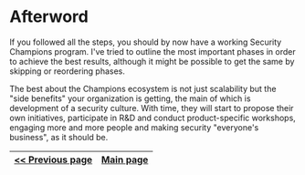 # Afterword
If you followed all the steps, you should by now have a working Security Champions
program. I've tried to outline the most important phases in order to achieve
the best results, although it might be possible to get the same by skipping or
reordering phases.

The best about the Champions ecosystem is not just scalability but the "side benefits"
your organization is getting, the main of which is development of a security culture. With time,
they will start to propose their own initiatives, participate in R&D and conduct
product-specific workshops, engaging more and more people and making security
"everyone's business", as it should be.




[<< Previous page](6.%20Maintain%20interest.md) | [Main page](../README.md)
| --- | --- |
